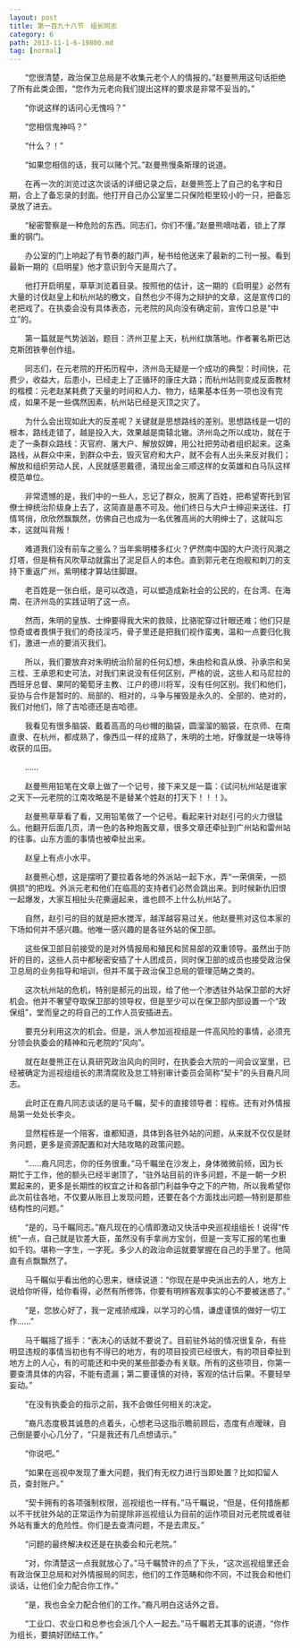 ```yaml
---
layout: post
title: 第一百九十八节　组长同志
category: 6
path: 2013-11-1-6-19800.md
tag: [normal]
---
```


　　“您很清楚，政治保卫总局是不收集元老个人的情报的。”赵曼熊用这句话拒绝了所有此类企图，“您作为元老向我们提出这样的要求是非常不妥当的。”

　　“你说这样的话问心无愧吗？”

　　“您相信鬼神吗？”

　　“什么？！”

　　“如果您相信的话，我可以赌个咒。”赵曼熊慢条斯理的说道。

　　在再一次的浏览过这次谈话的详细记录之后，赵曼熊签上了自己的名字和日期，合上了备忘录的封面。他打开自己办公室里二只保险柜里较小的一只，把备忘录放了进去。

　　“秘密警察是一种危险的东西。同志们，你们不懂。”赵曼熊嘀咕着，锁上了厚重的钢门。

　　办公室的门上响起了有节奏的敲门声，秘书给他送来了最新的二刊一报。看到最新一期的《启明星》他才意识到今天是周六了。

　　他打开启明星，草草浏览着目录。按照他的估计，这一期的《启明星》必然有大量的讨伐赵皇上和杭州站的檄文，自然也少不得为之辩护的文章，这是宣传口的老把戏了。在执委会没有具体表态，元老院的风向没有确定前，宣传口总是“中立”的。

　　第一篇就是气势汹汹，题目：济州卫星上天，杭州红旗落地。作者署名斯巴达克斯团铁拳创作组。

　　同志们，在元老院的开拓历程中，济州岛无疑是一个成功的典型：时间快，花费少，收益大，后患小，已经走上了正循环的康庄大路；而杭州站则变成反面教材的楷模：元老赵某耗费了天量的时间和人力、物力，结果基本任务一项也没有完成，如果不是一些偶然因素，杭州站已经是灭顶之灾了。

　　为什么会出现如此大的反差呢？关键就是思想路线的差别。思想路线是一切的根本，路线走错了，越是投入大，效果越是南辕北辙。济州岛之所以成功，就在于走了一条群众路线：灭官府、屠大户、解放奴婢，用公社把劳动者组织起来。这条路线，从群众中来，到群众中去，毁灭官府和大户，就不会有人出头来反对我们；解放和组织劳动人民，人民就感恩戴德，涌现出金三顺这样的女英雄和白马队这样模范单位。

　　非常遗憾的是，我们中的一些人，忘记了群众，脱离了百姓，把希望寄托到官僚士绅统治阶级身上去了，这简直是愚不可及。他们终日与大户士绅迎来送往、打情骂俏，欣欣然飘飘然，仿佛自己也成为一名优雅高尚的大明绅士了，这就叫忘本，这就叫背叛！

　　难道我们没有前车之鉴么？当年紫明楼多红火？俨然南中国的大户流行风潮之灯塔，但是稍有风吹草动就露出了泥足巨人的本色。直到郭元老在炮舰和刺刀的支持下重返广州，紫明楼才算站住脚跟。

　　老百姓是一张白纸，是可以改造，可以塑造成新社会的公民的，在台湾、在海南、在济州岛的实践证明了这一点。

　　然而，朱明的皇族、士绅要得我大宋的救赎，比骆驼穿过针眼还难；他们只是惊奇或者畏惧于我们的奇技淫巧，骨子里还是把我们视作蛮夷，温和一点要归化我们，激进一点的要消灭我们。

　　所以，我们要放弃对朱明统治阶层的任何幻想，朱由检和袁从焕、孙承宗和吴三桂、王承恩和史可法，对我们来说没有任何区别，严格的说，这些人和马尼拉的西班牙总督、果阿的葡萄牙主教、江户的德川将军，没有任何区别。我们和他们，妥协与合作是暂时的、局部的、相对的，斗争与摧毁是永久的、全部的、绝对的，我们对他们，除了吉哈德还是吉哈德。

　　我看见有很多脑袋、戴着高高的乌纱帽的脑袋，圆溜溜的脑袋，在京师、在南直隶、在杭州，都成熟了，像西瓜一样的成熟了，朱明的土地，好像就是一块等待收获的瓜田。

　　……

　　赵曼熊用铅笔在文章上做了一个记号，接下来又是一篇：《试问杭州站是谁家之天下―元老院的江南攻略是不是替某个姓赵的打天下！！！》。

　　赵曼熊草草看了看，又用铅笔做了一个记号。看起来针对赵引弓的火力很猛么。他翻开后面几页，清一色的各种炮轰文章，很多文章还牵扯到广州站和雷州站的往事。山东方面的事情也被牵扯出来。

　　赵皇上有点小水平。

　　赵曼熊心想，这是摆明了要拉着各地的外派站一起下水，弄“一荣俱荣，一损俱损”的把戏。外派元老和他们在临高的支持者们必然会跳出来。到时候新仇旧恨一起爆发，大家互相扯头花撕逼起来，谁也顾不上什么杭州站了。

　　自然，赵引弓的目的就是把水搅浑，越浑越容易过关。他赵曼熊对这位本家的下场如何并不感兴趣。他唯一感兴趣的是各驻外站的保卫部。

　　这些保卫部目前接受的是对外情报局和殖民和贸易部的双重领导。虽然出于防奸的目的，这些人员中都秘密安插了十人团成员，同时保卫部的成员也接受政治保卫总局的业务指导和培训，但并不属于政治保卫总局的管理范畴之类的。

　　这次杭州站的危机，特别是郝元的出现，给了他一个渗透驻外站保卫部的大好机会。他并不奢望夺取保卫部的领导权，但是至少可以在保卫部内部设置一个“政保组”，堂而皇之的将自己的工作人员安插进去。

　　要充分利用这次的机会。但是，派人参加巡视组是一件高风险的事情，必须充分领会执委会的精神和元老院的“风向”。

　　就在赵曼熊正在认真研究政治风向的同时，在执委会大院的一间会议室里，已经被确定为巡视组组长的肃清腐败及怠工特别审计委员会简称“契卡”的头目裔凡同志。

　　此时正在裔凡同志谈话的是马千瞩，契卡的直接领导者：程栋。还有对外情报局第一处处长李炎。

　　显然程栋是一个陪客，谁都知道，具体到各驻外站的问题，从来就不仅仅是财务问题，更多是资源配置和对大陆攻略的政策问题。

　　“……裔凡同志，你的任务很重。”马千瞩坐在沙发上，身体微微前倾，因为长期忙于工作，他的额头已经半谢顶了，“驻外站目前的许多问题，不是一朝一夕积累起来的，更多是长期性的权宜之计和各部门利益争夺之下的产物，所以我希望你此次前往各地，不仅要从账目上发现问题，还要在各个方面找出问题―特别是那些结构性的问题。”

　　“是的，马千瞩同志。”裔凡现在的心情即激动又快活中央巡视组组长！说得“传统”一点，自己就是钦差大臣，虽然没有手拿尚方宝剑，但是一支写汇报的笔也重如千钧。堪称一字生，一字死。多少人的政治命运就要掌握在自己的手里了。他简直有点飘飘然了。

　　马千瞩似乎看出他的心思来，继续说道：“你现在是中央派出去的人，地方上说给你听得，给你看得，必然有所修饰，你要有明辨客观事实的心不要被迷惑了。”

　　“是，您放心好了，我一定戒骄戒躁，以学习的心情，谦虚谨慎的做好一切工作……”

　　马千瞩摇了摇手：“表决心的话就不要说了。目前驻外站的情况很复杂，有些明显违规的事情当初也有不得已的地方，有的项目投资已经很大，有的项目牵扯到地方上的人心，有的可能还和中央的某些部委办有关联。所有的这些项目，你第一要查清具体的内容，不能有遗漏；第二要谨慎的对待，客观的估计后果。不要轻举妄动。”

　　“在没有执委会的指示之前，我不会做任何相关的决定。

　　”裔凡态度极其诚恳的点着头，心想老马这指示瞻前顾后，态度有点暧昧，自己倒是要小心几分了，“只是我还有几点想请示。”

　　“你说吧。”

　　“如果在巡视中发现了重大问题，我们有无权力进行当即处置？比如扣留人员，查封账户。”

　　“契卡拥有的各项强制权限，巡视组也一样有。”马千瞩说，“但是，任何措施都以不干扰驻外站的正常运作为前提除非巡视组认为目前的运作项目对元老院或者驻外站有重大的危险性。你们是去查清问题，不是去肃反。”

　　“问题的最终解决权还是在执委会和元老院。”

　　“对，你清楚这一点我就放心了。”马千瞩赞许的点了下头，“这次巡视组里还会有政治保卫总局和对外情报局的同志，他们的工作范畴和你不同，不过我会和他们谈话，让他们全力配合你工作。”

　　“是，我也会全力配合他们的工作。”裔凡明白这话外之音。

　　“工业口、农业口和总参也会派几个人一起去。”马千瞩若无其事的说道，“你作为组长，要搞好团结工作。”
